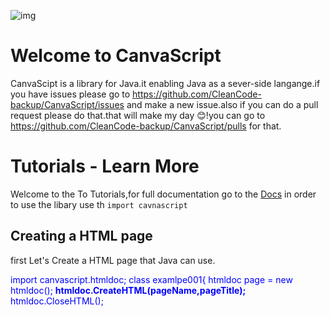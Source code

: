 
![img](https://upload.wikimedia.org/wikipedia/commons/0/01/CanvaScript.png "a tite")
# Welcome to CanvaScript
CanvaScipt is a library for Java.it enabling Java as a sever-side langange.if you have issues please go to
https://github.com/CleanCode-backup/CanvaScript/issues
and make a new issue.also if you can  do a pull request please do that.that will make my day 😊!you can go to
https://github.com/CleanCode-backup/CanvaScript/pulls for that.
# Tutorials - Learn More 
Welcome to the To Tutorials,for full documentation go to the <a href="Docs.md">Docs</a>
in order to use the libary use th <code>import cavnascript</code>
## Creating a HTML page
first Let's Create a HTML page that Java can use. 
 
<font color="blue">
import canvascript.htmldoc;
 class examlpe001{
 htmldoc page = new htmldoc();
 <b>htmldoc.CreateHTML(pageName,pageTitle);</b>
 htmldoc.CloseHTML();
</font>
